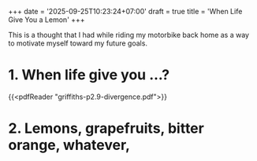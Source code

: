 +++
date = '2025-09-25T10:23:24+07:00'
draft = true
title = 'When Life Give You a Lemon'
+++

This is a thought that I had while riding my motorbike back home as a way to motivate myself toward my future goals.
<!--more-->
# 1. When life give you ...?

{{<pdfReader "griffiths-p2.9-divergence.pdf">}}
<!-- lemons -->



# 2. Lemons, grapefruits, bitter orange, whatever,

